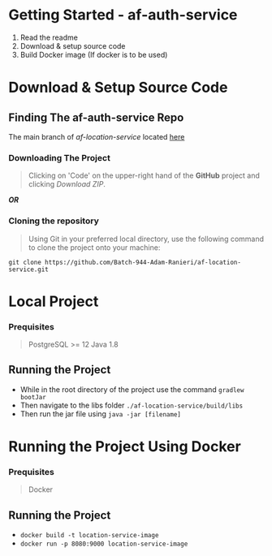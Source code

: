 # Getting Started - af-auth-service
1. Read the readme
2. Download & setup source code
3. Build Docker image (If docker is to be used)

# Download & Setup Source Code

## Finding The af-auth-service Repo
The main branch of *af-location-service* located [here](https://github.com/Batch-944-Adam-Ranieri/af-location-service)

### Downloading The Project
> Clicking on 'Code' on the upper-right hand of the **GitHub** project and clicking *Download ZIP*.

***OR***

### Cloning the repository
> Using Git in your preferred local directory, use the following command to clone the project onto your machine:
>
``git clone https://github.com/Batch-944-Adam-Ranieri/af-location-service.git``

# Local Project

### Prequisites
> PostgreSQL >= 12
> Java 1.8

## Running the Project
- While in the root directory of the project use the command `gradlew bootJar`
- Then navigate to the libs folder `./af-location-service/build/libs`
- Then run the jar file using `java -jar [filename]`

# Running the Project Using Docker

### Prequisites
> Docker

## Running the Project
- `docker build -t location-service-image`
- `docker run -p 8080:9000 location-service-image`